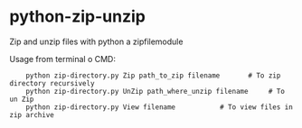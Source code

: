 # python-zip-unzip
Zip and unzip files with python a zipfilemodule

Usage from terminal o CMD:

        python zip-directory.py Zip path_to_zip filename       # To zip directory recursively
        python zip-directory.py UnZip path_where_unzip filename     # To un Zip
        python zip-directory.py View filename           # To view files in zip archive
